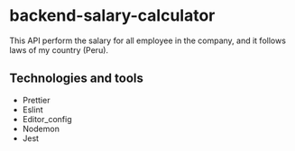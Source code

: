# backend-salary-calculator

This API perform the salary for all employee in the company, and it follows laws of my country (Peru).

## Technologies and tools
- Prettier
- Eslint
- Editor_config
- Nodemon
- Jest
